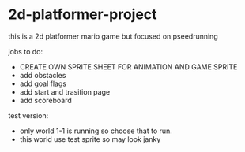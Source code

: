 # 2d-platformer-project
this is a 2d platformer mario game but focused on pseedrunning

jobs to do:
- CREATE OWN SPRITE SHEET FOR ANIMATION AND GAME SPRITE
- add obstacles
- add goal flags
- add start and trasition page
- add scoreboard

test version:
- only world 1-1 is running so choose that to run.
- this world use test sprite so may look janky


